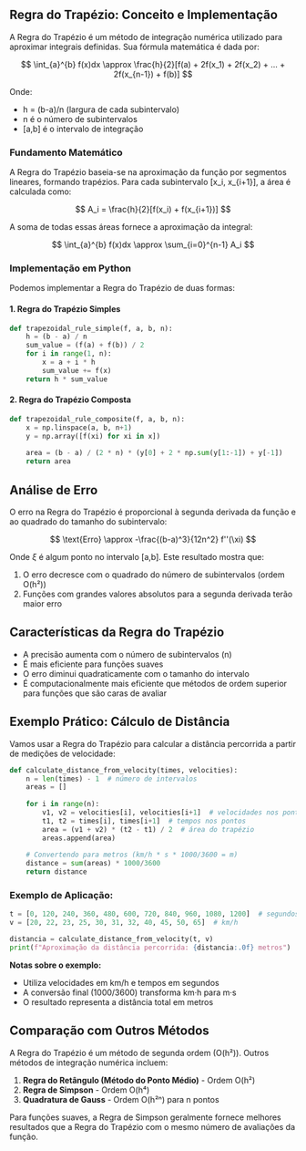 ## Regra do Trapézio: Conceito e Implementação

A Regra do Trapézio é um método de integração numérica utilizado para aproximar integrais definidas. Sua fórmula matemática é dada por:

$$ \int_{a}^{b} f(x)dx \approx \frac{h}{2}[f(a) + 2f(x_1) + 2f(x_2) + ... + 2f(x_{n-1}) + f(b)] $$

Onde:
- h = (b-a)/n (largura de cada subintervalo)
- n é o número de subintervalos
- [a,b] é o intervalo de integração

### Fundamento Matemático

A Regra do Trapézio baseia-se na aproximação da função por segmentos lineares, formando trapézios. Para cada subintervalo [x_i, x_{i+1}], a área é calculada como:

$$ A_i = \frac{h}{2}[f(x_i) + f(x_{i+1})] $$

A soma de todas essas áreas fornece a aproximação da integral:

$$ \int_{a}^{b} f(x)dx \approx \sum_{i=0}^{n-1} A_i $$

### Implementação em Python

Podemos implementar a Regra do Trapézio de duas formas:

#### 1. Regra do Trapézio Simples

```python
def trapezoidal_rule_simple(f, a, b, n):
    h = (b - a) / n
    sum_value = (f(a) + f(b)) / 2
    for i in range(1, n):
        x = a + i * h
        sum_value += f(x)
    return h * sum_value
```

#### 2. Regra do Trapézio Composta

```python
def trapezoidal_rule_composite(f, a, b, n):
    x = np.linspace(a, b, n+1)
    y = np.array([f(xi) for xi in x])
    
    area = (b - a) / (2 * n) * (y[0] + 2 * np.sum(y[1:-1]) + y[-1])
    return area
```

## Análise de Erro

O erro na Regra do Trapézio é proporcional à segunda derivada da função e ao quadrado do tamanho do subintervalo:

$$ \text{Erro} \approx -\frac{(b-a)^3}{12n^2} f''(\xi) $$

Onde $\xi$ é algum ponto no intervalo [a,b]. Este resultado mostra que:

1. O erro decresce com o quadrado do número de subintervalos (ordem O(h²))
2. Funções com grandes valores absolutos para a segunda derivada terão maior erro

## Características da Regra do Trapézio

- A precisão aumenta com o número de subintervalos (n)
- É mais eficiente para funções suaves
- O erro diminui quadraticamente com o tamanho do intervalo
- É computacionalmente mais eficiente que métodos de ordem superior para funções que são caras de avaliar

## Exemplo Prático: Cálculo de Distância

Vamos usar a Regra do Trapézio para calcular a distância percorrida a partir de medições de velocidade:

```python
def calculate_distance_from_velocity(times, velocities):
    n = len(times) - 1  # número de intervalos
    areas = []
    
    for i in range(n):
        v1, v2 = velocities[i], velocities[i+1]  # velocidades nos pontos
        t1, t2 = times[i], times[i+1]  # tempos nos pontos
        area = (v1 + v2) * (t2 - t1) / 2  # área do trapézio
        areas.append(area)
    
    # Convertendo para metros (km/h * s * 1000/3600 = m)
    distance = sum(areas) * 1000/3600
    return distance
```

### Exemplo de Aplicação:

```python
t = [0, 120, 240, 360, 480, 600, 720, 840, 960, 1080, 1200]  # segundos
v = [20, 22, 23, 25, 30, 31, 32, 40, 45, 50, 65]  # km/h

distancia = calculate_distance_from_velocity(t, v)
print(f"Aproximação da distância percorrida: {distancia:.0f} metros")
```

**Notas sobre o exemplo:**
- Utiliza velocidades em km/h e tempos em segundos
- A conversão final (1000/3600) transforma km·h para m·s
- O resultado representa a distância total em metros

## Comparação com Outros Métodos

A Regra do Trapézio é um método de segunda ordem (O(h²)). Outros métodos de integração numérica incluem:

1. **Regra do Retângulo (Método do Ponto Médio)** - Ordem O(h²)
2. **Regra de Simpson** - Ordem O(h⁴)
3. **Quadratura de Gauss** - Ordem O(h²ⁿ) para n pontos

Para funções suaves, a Regra de Simpson geralmente fornece melhores resultados que a Regra do Trapézio com o mesmo número de avaliações da função.
